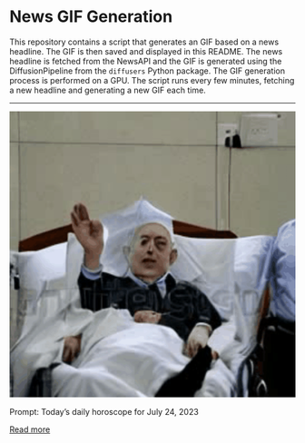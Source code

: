 # News GIF Generation
This repository contains a script that generates an GIF based on a news headline. The GIF is then saved and displayed in this README.
The news headline is fetched from the NewsAPI and the GIF is generated using the DiffusionPipeline from the `diffusers` Python package. The GIF generation process is performed on a GPU.
The script runs every few minutes, fetching a new headline and generating a new GIF each time.

---

![Generated GIF](output.gif?raw=true&v=1690281367)

Prompt: Today’s daily horoscope for July 24, 2023

[Read more](https://www.nj.com/advice/2023/07/todays-daily-horoscope-for-july-24-2023.html)